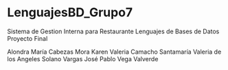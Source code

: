 # LenguajesBD_Grupo7
Sistema de Gestion Interna para Restaurante
Lenguajes de Bases de Datos
Proyecto Final

Alondra María Cabezas Mora
Karen Valeria Camacho Santamaría
Valeria de los Angeles Solano Vargas
José Pablo Vega Valverde
